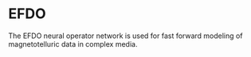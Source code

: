 # EFDO
The EFDO neural operator network is used for fast forward modeling of magnetotelluric data in complex media.
